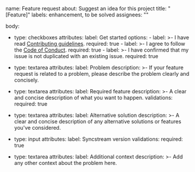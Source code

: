 name: Feature request
about: Suggest an idea for this project
title: "[Feature]"
labels: enhancement, to be solved
assignees: ""

body:
  - type: checkboxes
    attributes:
      label: Get started
      options:
        - label: >-
            I have read [Contributing guidelines](https://github.com/cainmagi/sync-stream/blob/main/CONTRIBUTING.md).
          required: true
        - label: >-
            I agree to follow the [Code of Conduct](https://github.com/cainmagi/sync-stream/blob/main/CODE_OF_CONDUCT.md).
          required: true
        - label: >-
            I have confirmed that my issue is not duplicated with an existing issue.
          required: true

  - type: textarea
    attributes:
      label: Problem
      description: >-
        If your feature request is related to a problem, please describe the problem clearly and concisely.

  - type: textarea
    attributes:
      label: Required feature
      description: >-
        A clear and concise description of what you want to happen.
    validations:
      required: true

  - type: textarea
    attributes:
      label: Alternative solution
      description: >-
        A clear and concise description of any alternative solutions or features you've considered.

  - type: input
    attributes:
      label: Syncstream version
    validations:
      required: true

  - type: textarea
    attributes:
      label: Additional context
      description: >-
        Add any other context about the problem here.
